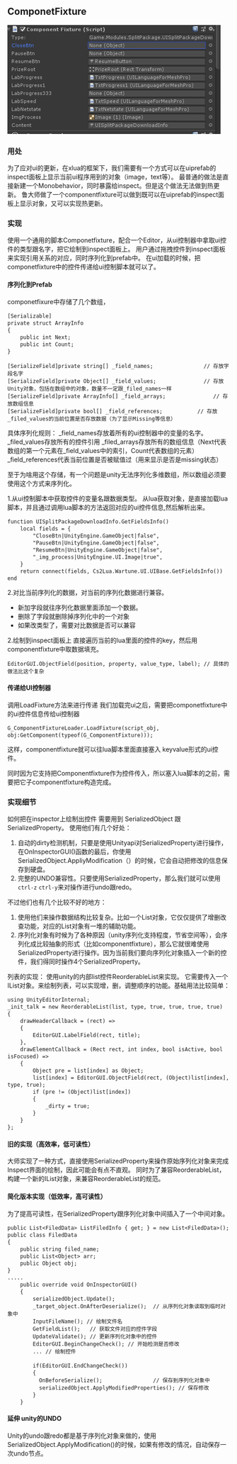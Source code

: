 ## ComponetFixture

![RUNOOB 图标](../img/unity_ui/componentfixture.png)

### 用处
为了应对ui的更新，在xlua的框架下，我们需要有一个方式可以在uiprefab的inspect面板上显示当前ui程序用到的对象（image，text等）。
最普通的做法是直接新建一个Monobehavior，同时暴露给inspect。但是这个做法无法做到热更新。
鲁大师做了一个componentfixture可以做到既可以在uiprefab的inspect面板上显示对象，又可以实现热更新。

### 实现
使用一个通用的脚本Componetfixture，配合一个Editor，从ui控制器中拿取ui控件的类型跟名字，把它绘制到inspect面板上。
用户通过拖拽控件到inspect面板来实现引用关系的对应，同时序列化到prefab中。
在ui加载的时候，把componetfixture中的控件传递给ui控制脚本就可以了。

#### 序列化到Prefab
componetfixure中存储了几个数组，
```
[Serializable]
private struct ArrayInfo
{
    public int Next;
    public int Count;
}

[SerializeField]private string[] _field_names;                // 存放字段名字
[SerializeField]private Object[] _field_values;               // 存放Unity对象，包括在数组中的对象，数量不一定跟_filed_names一样
[SerializeField]private ArrayInfo[] _field_arrays;               // 存放数组信息
[SerializeField]private bool[] _field_references;           // 存放_filed_values的当前位置是否存放数据（为了显示Missing等信息）
```
具体序列化规则：
_field_names存放着所有的ui控制器中的变量的名字。
_filed_values存放所有的控件引用
_filed_arrays存放所有的数组信息（Next代表数组的第一个元素在_field_values中的索引，Count代表数组的元素）
_field_references代表当前位置是否被赋值过（用来显示是否是missing状态）

至于为啥用这个存储，有一个问题是unity无法序列化多维数组，所以数组必须要使用这个方式来序列化。


1.从ui控制脚本中获取控件的变量名跟数据类型。
从lua获取对象，是直接加载lua脚本，并且通过调用lua脚本的方法返回对应的ui控件信息,然后解析出来。
```
function UISplitPackageDownloadInfo.GetFieldsInfo()
	local fields = {
		"CloseBtn|UnityEngine.GameObject|false",
		"PauseBtn|UnityEngine.GameObject|false",
		"ResumeBtn|UnityEngine.GameObject|false",
		"_img_process|UnityEngine.UI.Image|true",
	}
	return connect(fields, Cs2Lua.Wartune.UI.UIBase.GetFieldsInfo())
end
```

2.对比当前序列化的数据，对当前的序列化数据进行兼容。
* 新加字段就往序列化数据里面添加一个数据。
* 删除了字段就删除掉序列化中的一个对象
* 如果改类型了，需要对比数据是否可以兼容


2.绘制到inspect面板上
直接遍历当前的lua里面的控件的key，然后用componentfixture中取数据填充。
```
EditorGUI.ObjectField(position, property, value_type, label); // 具体的做法比这个复杂
```

#### 传递给UI控制器
调用LoadFixture方法来进行传递
我们加载完ui之后，需要把componetfixture中的ui控件信息传给ui控制器
```
G_ComponentFixtureLoader.LoadFixture(script_obj, obj:GetComponent(typeof(G_ComponentFixture)));
```
这样，componentfixture就可以往lua脚本里面直接塞入 keyvalue形式的ui控件。

同时因为它支持把Componentfixture作为控件传入，所以塞入lua脚本的之前，需要把它子componentfixture构造完成。

### 实现细节
如何把在inspector上绘制出控件
需要用到 SerializedObject 跟 SerializedProperty。
使用他们有几个好处：
1. 自动的dirty检测机制，只要是使用Unityapi对SerializedProperty进行操作，在OnInspectorGUI()函数的最后，你使用SerializedObject.AppliyModification（）的时候，它会自动把修改的信息保存到硬盘。
2. 完整的UNDO兼容性。只要使用SerializedProperty，那么我们就可以使用`ctrl-z` `ctrl-y`来对操作进行undo跟redo。

不过他们也有几个比较不好的地方：
1. 使用他们来操作数据结构比较复杂。比如一个List对象，它仅仅提供了增删改查功能，对应的List对象有一堆的辅助功能。
2. 序列化对象有时候为了各种原因（unity序列化支持程度，节省空间等），会序列化成比较抽象的形式（比如componentfixture），那么它就很难使用SerializedProperty进行操作。因为当前我们要向序列化对象插入一个新的控件，我们得同时操作4个SerializedProperty。

列表的实现：
使用unity的内部list控件ReorderableList来实现。 它需要传入一个IList对象。来绘制列表，可以实现增，删，调整顺序的功能。基础用法比较简单：
```
using UnityEditorInternal;
_init_talk = new ReorderableList(list, type, true, true, true, true)
{
    drawHeaderCallback = (rect) =>
    {
        EditorGUI.LabelField(rect, title);
    },
    drawElementCallback = (Rect rect, int index, bool isActive, bool isFocused) =>
    {
        Object pre = list[index] as Object;
        list[index] = EditorGUI.ObjectField(rect, (Object)list[index], type, true);
        if (pre != (Object)list[index])
        {
            _dirty = true;
        }
    }
};
```

#### 旧的实现（高效率，低可读性）
大师实现了一种方式，直接使用SerializedProperty来操作原始序列化对象来完成Inspect界面的绘制，因此可能会有点不直观。
同时为了兼容ReorderableList，构建一个新的IList对象，来兼容ReorderableList的规范。

#### 简化版本实现（低效率，高可读性）
为了提高可读性，在SerializedProperty跟序列化对象中间插入了一个中间对象。
```
public List<FiledData> ListFiledInfo { get; } = new List<FiledData>();
public class FiledData
{
    public string filed_name;
    public List<Object> arr;
    public Object obj;
}
.....
    public override void OnInspectorGUI()
    {
        serializedObject.Update();
        _target_object.OnAfterDeserialize();  // 从序列化对象读取到临时对象中
        InputFileName(); // 绘制文件名
        GetFieldList();   // 获取文件对应的控件字段
        UpdateValidate(); // 更新序列化对象中的控件
        EditorGUI.BeginChangeCheck(); // 开始检测是否修改
        ... // 绘制控件

        if(EditorGUI.EndChangeCheck())
        {
          OnBeforeSerialize();                // 保存到序列化对象中
          serializedObject.ApplyModifiedProperties(); // 保存修改
        }
    }

```
#### 延伸 unity的UNDO
Unity的undo跟redo都是基于序列化对象来做的，使用SerializedObject.ApplyModification()的时候，如果有修改的情况，自动保存一次undo节点。